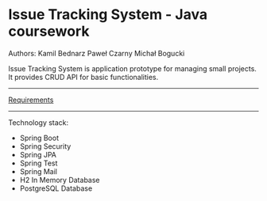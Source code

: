# Issue Tracking System - Java coursework
Authors:
Kamil Bednarz
Paweł Czarny
Michał Bogucki

Issue Tracking System is application prototype for managing small projects. It provides CRUD API for basic functionalities.
___
[Requirements](REQUIREMENTS.md)
___
Technology stack:
* Spring Boot
* Spring Security
* Spring JPA
* Spring Test
* Spring Mail
* H2 In Memory Database
* PostgreSQL Database
